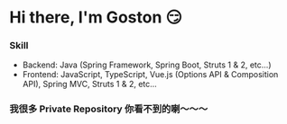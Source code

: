 # Hi there, I'm Goston 😏

### Skill

- Backend: Java (Spring Framework, Spring Boot, Struts 1 & 2, etc...)
- Frontend: JavaScript, TypeScript, Vue.js (Options API & Composition API), Spring MVC, Struts 1 & 2, etc...

### 我很多 Private Repository 你看不到的喇～～～
